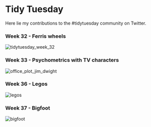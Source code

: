 # Tidy Tuesday

Here lie my contributions to the #tidytuesday community on Twitter.

### Week 32 - Ferris wheels

![tidytuesday_week_32](https://user-images.githubusercontent.com/96138601/184209256-c9f29dd7-cc28-4377-8bb5-8efe8342c80d.png)

### Week 33 - Psychometrics with TV characters

![office_plot_jim_dwight](https://user-images.githubusercontent.com/96138601/185146898-8587b674-7ff4-4ab6-8fc8-db44926334ad.png)

### Week 36 - Legos

![legos](https://user-images.githubusercontent.com/96138601/188990007-f8309ca2-fa0d-47b4-bf56-d299c7b33f0b.png)

### Week 37 - Bigfoot

![bigfoot](https://user-images.githubusercontent.com/96138601/190019964-810ea1e4-f290-4634-9ebd-f12fd22381cf.png)
